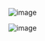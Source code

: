 ![image](https://user-images.githubusercontent.com/99772255/169634613-be947f81-65aa-474e-9e86-126e1c438010.png)

![image](https://user-images.githubusercontent.com/99772255/169634636-eb8bb9e9-d510-4abe-8f99-41023a6e2dc5.png)
